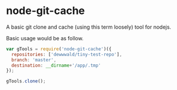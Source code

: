 # node-git-cache

A basic git clone and cache (using this term loosely) tool for nodejs.


Basic usage would be as follow.
```javascript
var gTools = require('node-git-cache')({
  repositories: ['dewwwald/tiny-test-repo'],
  branch: 'master',
  destination: __dirname+'/app/.tmp'
});

gTools.clone();
```
